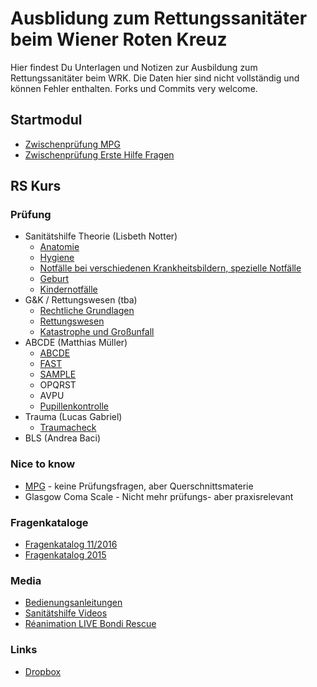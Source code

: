 # Ausblidung zum Rettungssanitäter beim Wiener Roten Kreuz

Hier findest Du Unterlagen und Notizen zur Ausbildung zum Rettungssanitäter beim WRK. Die Daten hier sind nicht vollständig und können Fehler enthalten. Forks und Commits very welcome.

## Startmodul
+ [Zwischenprüfung MPG](zwischenpruefung/zwischenpruefung_mpg.md)
+ [Zwischenprüfung Erste Hilfe Fragen](zwischenpruefung/zwischenpruefung_erstehilfe.md)

## RS Kurs

### Prüfung
+ Sanitätshilfe Theorie (Lisbeth Notter)
  + [Anatomie](abschlusspruefung/anatomie_2016.md)
  + [Hygiene](abschlusspruefung/hygiene_2016.md)
  + [Notfälle bei verschiedenen Krankheitsbildern, spezielle Notfälle](abschlusspruefung/notfaelle_2016.md)
  + [Geburt](abschlusspruefung/geburt.md)
  + [Kindernotfälle](abschlusspruefung/kinder.md)
+ G&K / Rettungswesen (tba)
  + [Rechtliche Grundlagen](abschlusspruefung/recht_2016.md)
  + [Rettungswesen](abschlusspruefung/rettungswesen_2016.md)
  + [Katastrophe und Großunfall](abschlusspruefung/katastrophe_2016.md)
+ ABCDE (Matthias Müller)
  + [ABCDE](abschlusspruefung/abcde.md)
  + [FAST](abschlusspruefung/fast.md)
  + [SAMPLE](abschlusspruefung/SAMPLE.md)
  + OPQRST
  + AVPU
  + [Pupillenkontrolle](abschlusspruefung/pupillenkontrolle.md)
+ Trauma (Lucas Gabriel)
  + [Traumacheck](abschlusspruefung/traumacheck.md)
+ BLS (Andrea Baci)

### Nice to know
+ [MPG](abschlusspruefung/mpg.md) - keine Prüfungsfragen, aber Querschnittsmaterie
+ Glasgow Coma Scale - Nicht mehr prüfungs- aber praxisrelevant

### Fragenkataloge
+ [Fragenkatalog 11/2016](abschlusspruefung/fragenkatalog_abschlusspruefung_rs_2016.pdf)
+ [Fragenkatalog 2015](abschlusspruefung/fragenkatalog_abschlusspruefung_RS.pdf)

### Media
+ [Bedienungsanleitungen](https://intranet.wrk.at/confluence/display/RD/RD+Bedienungsanleitungen)
+ [Sanitätshilfe Videos](https://www.youtube.com/user/Sanitaetshilfe/videos)
+ [Réanimation LIVE Bondi Rescue](https://www.youtube.com/watch?v=YOkCEuK5lK0)

### Links
+ [Dropbox](https://www.dropbox.com/l/scl/AAANRwGYrxrbJaYWTZiSU-5h3YlcixrPorg)
